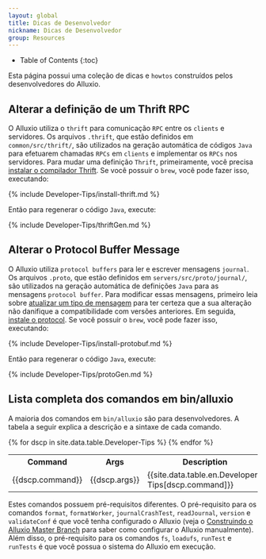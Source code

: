 ```yaml
---
layout: global
title: Dicas de Desenvolvedor
nickname: Dicas de Desenvolvedor
group: Resources
---
```


* Table of Contents
{:toc}

Esta página possui uma coleção de dicas e `howtos` construídos pelos desenvolvedores do Alluxio.

## Alterar a definição de um Thrift RPC

O Alluxio utiliza o `thrift` para comunicação `RPC` entre os `clients` e servidores. Os arquivos
`.thrift`, que estão definidos em `common/src/thrift/`, são utilizados na geração automática de
códigos `Java` para efetuarem chamadas `RPCs` em `clients` e implementar os `RPCs` nos servidores.
Para mudar uma definição `Thrift`, primeiramente, você precisa
[instalar o compilador Thrift](https://thrift.apache.org/docs/install/). Se você possuir o `brew`,
você pode fazer isso, executando:

{% include Developer-Tips/install-thrift.md %}

Então para regenerar o código `Java`, execute:

{% include Developer-Tips/thriftGen.md %}

## Alterar o Protocol Buffer Message

O Alluxio utiliza `protocol buffers` para ler e escrever mensagens `journal`. Os arquivos `.proto`,
que estão definidos em `servers/src/proto/journal/`, são utilizados na geração automática de
definições `Java` para as mensagens `protocol buffer`. Para modificar essas mensagens, primeiro
leia sobre [atualizar um tipo de mensagem](https://developers.google.com/protocol-buffers/docs/proto#updating)
para ter certeza que a sua alteração não danifique a compatibilidade com versões anteriores. Em
seguida,
[instale o protocol](https://github.com/google/protobuf#protocol-buffers---googles-data-interchange-format).
Se você possuir o `brew`, você pode fazer isso, executando:

{% include Developer-Tips/install-protobuf.md %}

Então para regenerar o código `Java`, execute:

{% include Developer-Tips/protoGen.md %}

## Lista completa dos comandos em bin/alluxio

A maioria dos comandos em `bin/alluxio` são para desenvolvedores. A tabela a seguir explica a descrição e
a sintaxe de cada comando.

<table class="table table-striped">
<tr><th>Command</th><th>Args</th><th>Description</th></tr>
</tr>
{% for dscp in site.data.table.Developer-Tips %}
<tr>
  <td>{{dscp.command}}</td>
  <td>{{dscp.args}}</td>
  <td>{{site.data.table.en.Developer-Tips[dscp.command]}}</td>
</tr>
{% endfor %}
</table>

Estes comandos possuem pré-requisitos diferentes. O pré-requisito para os comandos `format`, `formatWorker`,
`journalCrashTest`, `readJournal`, `version` e `validateConf` é que você tenha
configurado o Alluxio (veja o [Construindo o Alluxio Master Branch](Building-Alluxio-Master-Branch.html)
para saber como configurar o Alluxio manualmente). Além disso, o pré-requisito para os comandos `fs`,
`loadufs`, `runTest` e `runTests` é que você possua o sistema do Alluxio em execução.
